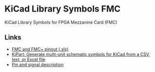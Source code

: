 ﻿
# KiCad Library Symbols FMC

KiCad Library Symbols for FPGA Mezzanine Card (FMC)

## Links

* [FMC and FMC+ pinout (.xls)](https://ohwr.org/project/fmc-projects/wikis/FMC-standard#fmc-and-fmc-pinout)
* [KiPart: Generate multi-unit schematic symbols for KiCad from a CSV, text, or Excel file](https://github.com/devbisme/KiPart)
* [Pin and signal description](https://fmchub.github.io/appendix/VITA57_FMC_HPC_LPC_SIGNALS_AND_PINOUT.html#fmc_pin_description)

